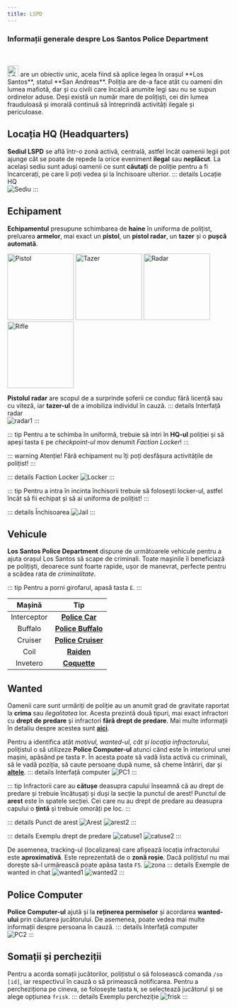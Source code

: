 ```yaml
---
title: LSPD
---
```


### Informații generale despre Los Santos Police Department
<br>
<br>
<Image src="https://i.imgur.com/o71GFrP.png" alt="LSPD" width="25" label="Los Santos Police Department" /> are un obiectiv unic, acela fiind să aplice legea în orașul **Los Santos**, statul **San Andreas**. Poliția are de-a face atât cu oameni din lumea mafiotă, dar și cu civili care încalcă anumite legi sau nu se supun ordinelor aduse. Deși există un număr mare de polițiști, cei din lumea frauduloasă și imorală continuă să întreprindă activități ilegale și periculoase.

## Locația HQ (Headquarters)

**Sediul LSPD** se află într-o zonă activă, centrală, astfel încât oamenii legii pot ajunge cât se poate de repede la orice eveniment **ilegal** sau **neplăcut**. La același sediu sunt aduși oamenii ce sunt **căutați** de poliție pentru a fi încarcerați, pe care îi poți vedea și la închisoare ulterior.
::: details Locație HQ  
<Image src="https://i.imgur.com/zRIqcjg.png" alt="Sediu" label="Locație: Mission Row" labelAlign="left" />
:::

## Echipament

**Echipamentul** presupune schimbarea de **haine** în uniforma de polițist, preluarea **armelor**, mai exact un **pistol**, un **pistol radar**, un **tazer** și o **pușcă automată**.

<Image src="https://i.imgur.com/496pa8b.png" alt="Pistol" width="150" label="Pistol" />
<Image src="https://i.imgur.com/EdkzxtF.png" alt="Tazer" width="150" label="Tazer" />
<Image src="https://i.imgur.com/rmx6CMm.png" alt="Radar" width="150" label="Radar" />
<Image src="https://i.imgur.com/7JDzBXz.png" alt="Rifle" width="150" label="Pușcă automată" />

**Pistolul radar** are scopul de a surprinde șoferii ce conduc fără licență sau cu viteză, iar **tazer-ul** de a imobiliza individul în cauză.
::: details Interfață radar  
<Image src="https://i.imgur.com/atYt6Yd.png" alt="radar1" />
:::

::: tip
Pentru a te schimba în uniformă, trebuie să intri în **HQ-ul** poliției și să apeși tasta `E` pe *checkpoint-ul* mov denumit *Faction Locker*!
:::

::: warning Atenție!
Fără echipament nu îți poți desfășura activitățile de polițist!
:::

::: details Faction Locker
<Image src="http://i.imgur.com/IbbBabV.gif" alt="Locker" />
:::

::: tip
Pentru a intra în incinta închisorii trebuie să folosești locker-ul, astfel încât să fii echipat și să ai uniforma de polițist!
:::

::: details Închisoarea
<Image src="http://i.imgur.com/EVyeTk2.gif" alt="Jail" />
:::

## Vehicule

**Los Santos Police Department** dispune de următoarele vehicule pentru a ajuta orașul Los Santos să scape de criminali. Toate mașinile îi beneficiază pe polițiști, deoarece sunt foarte rapide, ușor de manevrat, perfecte pentru a scădea rata de *criminalitate*.

::: tip
Pentru a porni girofarul, apasă tasta `E`.
:::

| Mașină        |      Tip      |  
| :-------------: | :-----------: | 
| Interceptor      | [**Police Car**](https://static.wikia.nocookie.net/gtawiki/images/6/6b/PoliceCruiser3-GTAV-front.png/revision/latest/scale-to-width-down/1000?cb=20230216161148) | 
| Buffalo      |   [**Police Buffalo**](https://static.wikia.nocookie.net/gtawiki/images/b/b1/PoliceCruiser2-GTAV-front.png/revision/latest/scale-to-width-down/1000?cb=20230216161144)    |   
| Cruiser |  [**Police Cruiser**](https://static.wikia.nocookie.net/gtawiki/images/b/bd/PoliceCruiser-GTAV-front.png/revision/latest/scale-to-width-down/1000?cb=20160311203102)    |   
| Coil | [**Raiden**](https://static.wikia.nocookie.net/gtawiki/images/b/b5/Raiden-GTAO-front.png/revision/latest/scale-to-width-down/1000?cb=20171218192549)  |
| Invetero | [**Coquette**](https://static.wikia.nocookie.net/gtawiki/images/0/08/Coquette-GTAV-front.png/revision/latest/scale-to-width-down/1000?cb=20190818142055) | 

## Wanted
Oamenii care sunt urmăriți de poliție au un anumit grad de gravitate raportat la **crima** sau *ilegalitatea* lor. Acesta prezintă două tipuri, mai exact infractori cu **drept de predare** și infractori **fără drept de predare**. Mai multe informații în detaliu despre acestea sunt [**aici**](https://ucp.liberty.mp).

Pentru a identifica atât *motivul, wanted-ul, cât și locația infractorului*, polițistul o să utilizeze **Police Computer-ul** atunci când este în interiorul unei mașini, apăsând pe tasta `P`. În acesta poate să vadă lista activă cu criminali, să le vadă poziția, să caute persoane după nume, să cheme întăriri, dar și [**altele**](#police-computer).
::: details Interfață computer
<Image src="https://i.imgur.com/ywpEsfN.gif" alt="PC1" />
:::

::: tip 
Infractorii care au **cătușe** deasupra capului înseamnă că au drept de predare și trebuie încătușați și duși la secție la punctul de arest! Punctul de **arest** este în spatele secției. Cei care nu au drept de predare au deasupra capului o **țintă** și trebuie omorâți pe loc.
:::

::: details Punct de arest
<Image src="http://i.imgur.com/Fo6MlTE.gif" alt="Arest" />
<Image src="https://i.imgur.com/HmKAQqm.png" alt="arest2" />
:::

::: details Exemplu drept de predare
<Image src="https://i.imgur.com/vMEhYMx.png" alt="catuse1" />
<Image src="https://i.imgur.com/ObqggyG.gif" alt="catuse2" />
:::

De asemenea, tracking-ul (localizarea) care afișează locația infractorului este **aproximativă**. Este reprezentată de o **zonă roșie**. Dacă polițistul nu mai dorește să-l urmărească poate apăsa tasta `F5`.
<Image src="https://i.imgur.com/xy2hGNm.gif" alt="zona" />
::: details Exemple de wanted in chat
<Image src="https://i.imgur.com/VosHIlY.png" alt="wanted1" />
<Image src="https://i.imgur.com/waybPOB.png" alt="wanted2" />
:::

## Police Computer

**Police Computer-ul** ajută și la **reținerea permiselor** și acordarea **wanted-ului** prin căutarea jucătorului. De asemenea, poate vedea mai multe informații despre persoana în cauză.
::: details Interfață computer  
<Image src="https://i.imgur.com/IPdOuvW.gif" alt="PC2" />
:::

## Somații și percheziții

Pentru a acorda somații jucătorilor, polițistul o să folosească comanda `/so [id]`, iar respectivul în cauză o să primească notificarea. Pentru a percheziționa pe cineva, se folosește tasta `N`, se selectează jucătorul și se alege opțiunea `frisk`.
::: details Exemplu percheziție
<Image src="http://i.imgur.com/Em2TXka.gif" alt="frisk" />
:::
